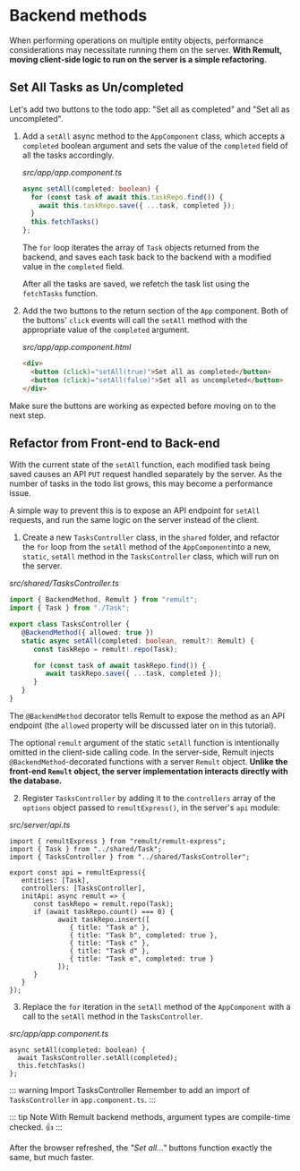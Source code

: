 # Backend methods
When performing operations on multiple entity objects, performance considerations may necessitate running them on the server. **With Remult, moving client-side logic to run on the server is a simple refactoring**.

## Set All Tasks as Un/completed
Let's add two buttons to the todo app: "Set all as completed" and "Set all as uncompleted".

1. Add a `setAll` async method to the `AppComponent` class, which accepts a `completed` boolean argument and sets the value of the `completed` field of all the tasks accordingly.

   *src/app/app.component.ts*
   ```ts
   async setAll(completed: boolean) {
     for (const task of await this.taskRepo.find()) {
       await this.taskRepo.save({ ...task, completed });
     }
     this.fetchTasks()
   };
   ```

   The `for` loop iterates the array of `Task` objects returned from the backend, and saves each task back to the backend with a modified value in the `completed` field.

   After all the tasks are saved, we refetch the task list using the `fetchTasks` function.

2. Add the two buttons to the return section of the `App` component. Both of the buttons' `click` events will call the `setAll` method with the appropriate value of the `completed` argument.

   *src/app/app.component.html*
   ```html
   <div>
     <button (click)="setAll(true)">Set all as completed</button>
     <button (click)="setAll(false)">Set all as uncompleted</button>
   </div>
   ```

Make sure the buttons are working as expected before moving on to the next step.

## Refactor from Front-end to Back-end
With the current state of the `setAll` function, each modified task being saved causes an API `PUT` request handled separately by the server. As the number of tasks in the todo list grows, this may become a performance issue.

A simple way to prevent this is to expose an API endpoint for `setAll` requests, and run the same logic on the server instead of the client.

1. Create a new `TasksController` class, in the `shared` folder, and refactor the `for` loop from the `setAll` method of the `AppComponent`into a new, `static`, `setAll` method in the `TasksController` class, which will run on the server.

*src/shared/TasksController.ts*
```ts
import { BackendMethod, Remult } from "remult";
import { Task } from "./Task";

export class TasksController {
   @BackendMethod({ allowed: true })
   static async setAll(completed: boolean, remult?: Remult) {
      const taskRepo = remult!.repo(Task);

      for (const task of await taskRepo.find()) {
         await taskRepo.save({ ...task, completed });
      }
   }
}
```
The `@BackendMethod` decorator tells Remult to expose the method as an API endpoint (the `allowed` property will be discussed later on in this tutorial). 

The optional `remult` argument of the static `setAll` function is intentionally omitted in the client-side calling code. In the server-side, Remult injects `@BackendMethod`-decorated functions with a server `Remult` object. **Unlike the front-end `Remult` object, the server implementation interacts directly with the database.**

2. Register `TasksController` by adding it to the `controllers` array of the `options` object passed to `remultExpress()`, in the server's `api` module:

*src/server/api.ts*
```ts{3,7}
import { remultExpress } from "remult/remult-express";
import { Task } from "../shared/Task";
import { TasksController } from "../shared/TasksController";

export const api = remultExpress({
   entities: [Task],
   controllers: [TasksController],
   initApi: async remult => {
      const taskRepo = remult.repo(Task);
      if (await taskRepo.count() === 0) {
            await taskRepo.insert([
               { title: "Task a" },
               { title: "Task b", completed: true },
               { title: "Task c" },
               { title: "Task d" },
               { title: "Task e", completed: true }
            ]);
      }
   }
});
```

3. Replace the `for` iteration in the `setAll` method of the `AppComponent`  with a call to the `setAll` method in the `TasksController`.

*src/app/app.component.ts*
```ts{2}
async setAll(completed: boolean) {
  await TasksController.setAll(completed);
  this.fetchTasks()
};
```

::: warning Import TasksController
Remember to add an import of `TasksController` in `app.component.ts`.
:::

::: tip Note
With Remult backend methods, argument types are compile-time checked. :thumbsup:
:::

After the browser refreshed, the *"Set all..."* buttons function exactly the same, but much faster.